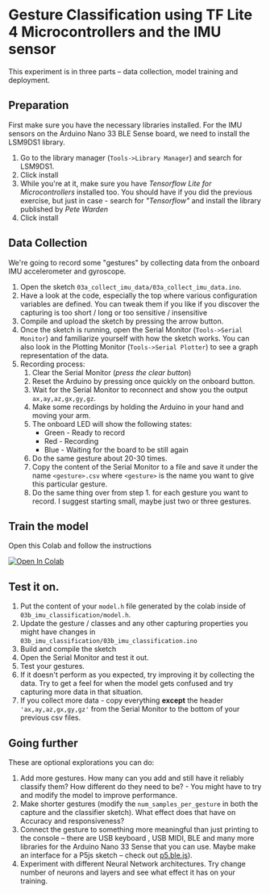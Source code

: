 # Gesture Classification using TF Lite 4 Microcontrollers and the IMU sensor
This experiment is in three parts – data collection, model training and deployment.

## Preparation
First make sure you have the necessary libraries installed. For the IMU sensors on the Arduino Nano 33 BLE Sense board, we need to install the LSM9DS1 library.
1. Go to the library manager (`Tools->Library Manager`) and search for LSM9DS1. 
1. Click install
1. While you're at it, make sure you have *Tensorflow Lite for Microcontrollers* installed too. You should have if you did the previous exercise, but just in case - search for *"Tensorflow"* and install the library published by *Pete Warden*
1. Click install

## Data Collection
We're going to record some "gestures" by collecting data from the onboard IMU accelerometer and gyroscope.

1. Open the sketch `03a_collect_imu_data/03a_collect_imu_data.ino`.
1. Have a look at the code, especially the top where various configuration variables are defined. You can tweak them if you like if you discover the capturing is too short / long or too sensitive / insensitive
1. Compile and upload the sketch by pressing the arrow button.
1. Once the sketch is running, open the Serial Monitor (`Tools->Serial Monitor`) and familiarize yourself with how the sketch works. You can also look in the Plotting Monitor (`Tools->Serial Plotter`) to see a graph representation of the data.
1. Recording process:
    1. Clear the Serial Monitor (*press the clear button*)
    1. Reset the Arduino by pressing once quickly on the onboard button.
    1. Wait for the Serial Monitor to reconnect and show you the output `ax,ay,az,gx,gy,gz`.
    1. Make some recordings by holding the Arduino in your hand and moving your arm.
    1. The onboard LED will show the following states:
        * Green - Ready to record
        * Red - Recording
        * Blue - Waiting for the board to be still again
    1. Do the same gesture about 20-30 times.
    1. Copy the content of the Serial Monitor to a file and save it under the name `<gesture>.csv` where `<gesture>` is the name you want to give this particular gesture.
    1. Do the same thing over from step 1. for each gesture you want to record. I suggest starting small, maybe just two or three gestures.

## Train the model
Open this Colab and follow the instructions

[![Open In Colab](https://colab.research.google.com/assets/colab-badge.svg)](https://colab.research.google.com/gist/rikard-io/ea8e0b166dd5e30ee5240868e434b5e7/itp-creating-with-tinyml-imu.ipynb)


## Test it on.
1. Put the content of your `model.h` file generated by the colab inside of `03b_imu_classification/model.h`. 
1. Update the gesture / classes and any other capturing properties you might have changes in `03b_imu_classification/03b_imu_classification.ino`
1. Build and compile the sketch
1. Open the Serial Monitor and test it out.
1. Test your gestures.
1. If it doesn't perform as you expected, try improving it by collecting the data. Try to get a feel for when the model gets confused and try capturing more data in that situation.
1. If you collect more data - copy everything **except** the header `'ax,ay,az,gx,gy,gz'` from the Serial Monitor to the bottom of your previous csv files.

## Going further
These are optional explorations you can do:
1. Add more gestures. How many can you add and still have it reliably classify them? How different do they need to be? - You might have to try and modify the model to improve performance.
1. Make shorter gestures (modify the `num_samples_per_gesture` in both the capture and the classifier sketch). What effect does that have on Accuracy and responsiveness?
1. Connect the gesture to something more meaningful than just printing to the console – there are USB keyboard , USB MIDI, BLE and many more libraries for the Arduino Nano 33 Sense that you can use. Maybe make an interface for a P5js sketch – check out [p5.ble.js](https://itpnyu.github.io/p5ble-website/)).
1. Experiment with different Neural Network architectures. Try change number of neurons and layers and see what effect it has on your training.